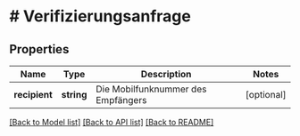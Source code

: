 # # Verifizierungsanfrage

## Properties

Name | Type | Description | Notes
------------ | ------------- | ------------- | -------------
**recipient** | **string** | Die Mobilfunknummer des Empfängers | [optional]

[[Back to Model list]](../../README.md#models) [[Back to API list]](../../README.md#endpoints) [[Back to README]](../../README.md)
